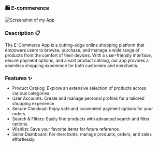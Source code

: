   <h1 style="font-size:larger;" > 🛍️ E-commerence</h1>
  
![Screenshot of my App](https://github.com/nina-razmadze/ECommerce/assets/123087063/ea096a9e-8e28-4343-b26d-67f93eb58878)

<h1 style="font-size:larger;" >Description 📋</h1>

The E-Commerce App is a cutting-edge online shopping platform that empowers users to browse, purchase, and manage a wide range of products from the comfort of their devices. With a user-friendly interface, secure payment options, and a vast product catalog, our app provides a seamless shopping experience for both customers and merchants.

<h1 style="font-size:larger;" >Features ✨</h1>

- Product Catalog: Explore an extensive selection of products across various categories.
- User Accounts: Create and manage personal profiles for a tailored shopping experience.
- Secure Checkout: Enjoy safe and convenient payment options for your orders.
- Search & Filters: Easily find products with advanced search and filter options.
- Wishlist: Save your favorite items for future reference.
- Seller Dashboard: For merchants, manage products, orders, and sales effortlessly.
